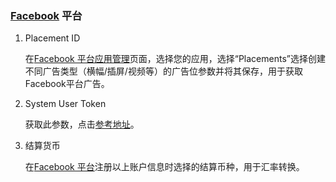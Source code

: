 ###   [Facebook](https://developers.facebook.com/) 平台

1. Placement ID

   在[Facebook 平台应用管理](https://developers.facebook.com/apps/)页面，选择您的应用，选择“Placements”选择创建不同广告类型（横幅/插屏/视频等）的广告位参数并将其保存，用于获取Facebook平台广告。

2.  System User Token

    获取此参数，点击[参考地址](https://developers.facebook.com/docs/audience-network/reporting-api/systemuser)。

3.  结算货币

    在[Facebook 平台](https://developers.facebook.com/)注册以上账户信息时选择的结算币种，用于汇率转换。

